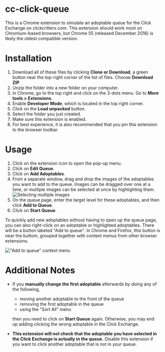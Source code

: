 # cc-click-queue
This is a Chrome extension to simulate an adoptable queue for the Click Exchange on clickcritters.com. This extension should work most on Chromium-based browsers, but Chrome 55 (released December 2016) is likely the oldest compatible version.
# Installation
1. Download all of these files by clicking **Clone or Download**, a green button near the top-right corner of the list of files. Choose **Download ZIP**.
2. Unzip the folder into a new folder on your computer.
3. In Chrome, go to the top right and click on the 3-dots menu. Go to **More tools > Extensions**.
4. Enable **Developer Mode**, which is located in the top right corner.
5. Click on the **Load unpacked** button.
6. Select the folder you just created.
7. Make sure this extension is enabled.
8. For best experience, it is also recommended that you pin this extension to the browser toolbar.
# Usage
1. Click on the extension icon to open the pop-up menu.
2. Click on **Edit Queue**.
3. Click on **Add Adoptables**.
4. From a separate window, drag and drop the images of the adoptables you want to add to the queue. Images can be dragged over one at a time, or multiple images can be selected at once by highlighting them.
![Selecting multiple images](/../screenshots/readme-img1.png?raw=true)
5. On the queue page, enter the target level for these adoptables, and then click **Add to Queue**.
6. Click on **Start Queue**.

To quickly add new adoptables without having to open up the queue page, you can also right-click on an adoptable or highlighted adoptables. There will be a button labeled "Add to queue". In Chrome and Firefox, this button is near the buttom, grouped together with context menus from other browser extensions.

!["Add to queue" context menu](/../screenshots/readme-img2.png?raw=true)

# Additional Notes
* If you **manually change the first adoptable** afterwards by doing any of the following,
   * moving another adoptable to the front of the queue
   * removing the first adoptable in the queue
   * using the "Sort All" menu

  then you need to click on **Start Queue** again. Otherwise, you may end up adding clicking the wrong adoptable in the Click Exchange.
* **This extension will not check that the adoptable you have selected in the Click Exchange is actually in the queue.** Disable this extension if you want to click another adoptable that is not in your queue.
